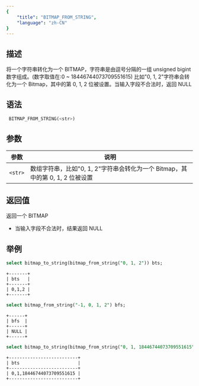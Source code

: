 ```yaml
---
{
    "title": "BITMAP_FROM_STRING",
    "language": "zh-CN"
}
---
```


## 描述

将一个字符串转化为一个 BITMAP，字符串是由逗号分隔的一组 unsigned bigint 数字组成。(数字取值在:0 ~ 18446744073709551615)
比如"0, 1, 2"字符串会转化为一个 Bitmap，其中的第 0, 1, 2 位被设置。当输入字段不合法时，返回 NULL

## 语法

```sql
 BITMAP_FROM_STRING(<str>)
```

## 参数

| 参数      | 说明                                                |
|---------|---------------------------------------------------|
| `<str>` | 数组字符串，比如"0, 1, 2"字符串会转化为一个 Bitmap，其中的第 0, 1, 2 位被设置  |  

## 返回值

返回一个 BITMAP
- 当输入字段不合法时，结果返回 NULL

## 举例

```sql
select bitmap_to_string(bitmap_from_string("0, 1, 2")) bts;
```

```text
+-------+
| bts   |
+-------+
| 0,1,2 |
+-------+
```

```sql
select bitmap_from_string("-1, 0, 1, 2") bfs;
```

```text
+------+
| bfs  |
+------+
| NULL |
+------+
```

```sql
select bitmap_to_string(bitmap_from_string("0, 1, 18446744073709551615")) bts;
```

```text
+--------------------------+
| bts                      |
+--------------------------+
| 0,1,18446744073709551615 |
+--------------------------+
```

